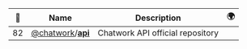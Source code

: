 |:star2: | Name | Description | 🌍|
|---|---|---|---|
|82|[@chatwork](https://github.com/chatwork)/[**api**](https://github.com/chatwork/api)|Chatwork API official repository||

